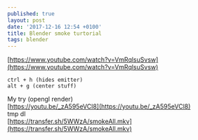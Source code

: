 ```yaml
---
published: true
layout: post
date: '2017-12-16 12:54 +0100'
title: Blender smoke turtorial
tags: blender
---
```

[https://www.youtube.com/watch?v=VmRqlsuSvsw](https://www.youtube.com/watch?v=VmRqlsuSvsw)

    ctrl + h (hides emitter)
    alt + g (center stuff)
    
My try (opengl render)  
[https://youtu.be/_zA595eVCl8](https://youtu.be/_zA595eVCl8)  
tmp dl  
[https://transfer.sh/5WWzA/smokeAll.mkv](https://transfer.sh/5WWzA/smokeAll.mkv)
